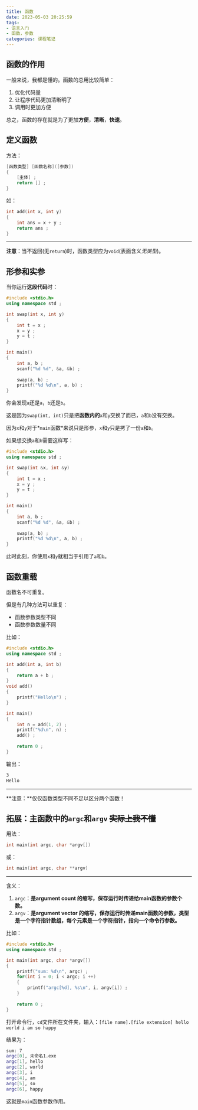 ```yaml
---
title: 函数
date: 2023-05-03 20:25:59
tags:
- 语言入门
- 函数，参数
categories: 课程笔记
---
```


## 函数的作用

一般来说，我都是懂的。函数的总用比较简单：

1. 优化代码量
2. 让程序代码更加清晰明了
3. 调用时更加方便

总之，函数的存在就是为了更加**方便**，**清晰**，**快速**。

<!--more-->

## 定义函数

方法：

```cpp
[函数类型] [函数名称]([参数])
{
    [主体] ;
    return [] ;
}
```

如：

```cpp
int add(int x, int y)
{
    int ans = x + y ;
    return ans ;
}
```

----------

**注意**：当不返回(无`return`)时，函数类型应为`void`(表面含义*无类型*)。

## 形参和实参

当你运行**这段代码**时：

```cpp
#include <stdio.h>
using namespace std ;

int swap(int x, int y)
{
    int t = x ;
    x = y ;
    y = t ;
}

int main()
{
    int a, b ;
    scanf("%d %d", &a, &b) ;
    
    swap(a, b) ;
    printf("%d %d\n", a, b) ;
}
```

你会发现`a`还是`a`，`b`还是`b`。

这是因为`swap(int, int)`只是把**函数内的**`x`和`y`交换了而已，`a`和`b`没有交换。

因为`x`和`y`对于*`main`函数*来说只是形参，`x`和`y`只是拷了一份`a`和`b`。

如果想交换`a`和`b`需要这样写：

```cpp
#include <stdio.h>
using namespace std ;

int swap(int &x, int &y)
{
    int t = x ;
    x = y ;
    y = t ;
}

int main()
{
    int a, b ;
    scanf("%d %d", &a, &b) ;
    
    swap(a, b) ;
    printf("%d %d\n", a, b) ;
}
```

此时此刻，你使用`x`和`y`就相当于引用了`a`和`b`。

## 函数重载

函数名不可重复。

但是有几种方法可以重复：

- 函数参数类型不同
- 函数参数数量不同

比如：

```cpp
#include <stdio.h>
using namespace std ;

int add(int a, int b)
{
    return a + b ;
}
void add()
{
    printf("Hello\n") ;
}

int main()
{
    int n = add(1, 2) ;
    printf("%d\n", n) ;
    add() ;
    
    return 0 ;
}
```

输出：

```markdown
3
Hello
```

----------

**注意：**仅仅函数类型不同不足以区分两个函数！

## 拓展：主函数中的`argc`和`argv` ~~实际上我不懂~~

用法：

```cpp
int main(int argc, char *argv[])
```

或：

```cpp
int main(int argc, char **argv)
```

----------

含义：

1. `argc`：**是argument count 的缩写，保存运行时传递给main函数的参数个数。**
2. `argv`：**是argument vector 的缩写，保存运行时传递main函数的参数，类型是一个字符指针数组，每个元素是一个字符指针，指向一个命令行参数。**

比如：

```cpp
#include <stdio.h>
using namespace std ;

int main(int argc, char *argv[])
{
	printf("sum: %d\n", argc) ;
	for(int i = 0; i < argc; i ++)
	{
		printf("argc[%d], %s\n", i, argv[i]) ;
	}
	
	return 0 ;
}
```

打开命令行，`cd`文件所在文件夹，输入：`[file name].[file extension] hello world i am so happy`

结果为：

```bash
sum: 7
argc[0], 未命名1.exe
argc[1], hello
argc[2], world
argc[3], i
argc[4], am
argc[5], so
argc[6], happy
```

这就是`main`函数参数作用。